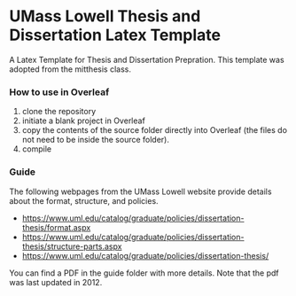 # UMass Lowell Thesis and Dissertation Latex Template
A Latex Template for Thesis and Dissertation Prepration. This template was adopted from the mitthesis class. 

### How to use in Overleaf
1. clone the repository
2. initiate a blank project in Overleaf
3. copy the contents of the source folder directly into Overleaf (the files do not need to be inside the source folder).
4. compile


### Guide ###
The following webpages from the UMass Lowell website provide details about the format, structure, and policies.

- https://www.uml.edu/catalog/graduate/policies/dissertation-thesis/format.aspx
- https://www.uml.edu/catalog/graduate/policies/dissertation-thesis/structure-parts.aspx
- https://www.uml.edu/catalog/graduate/policies/dissertation-thesis/

You can find a PDF in the guide folder with more details. Note that the pdf was last updated in 2012.
